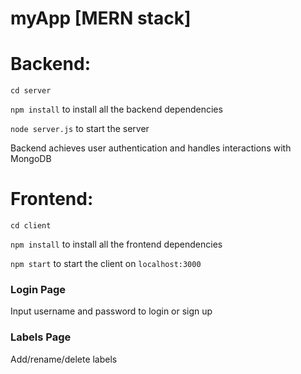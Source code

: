 # myApp [MERN stack]
 
# Backend:
`cd server`

`npm install` to install all the backend dependencies

`node server.js` to start the server

Backend achieves user authentication and handles interactions with MongoDB

# Frontend:
`cd client`

`npm install` to install all the frontend dependencies

`npm start` to start the client on `localhost:3000`

### Login Page
Input username and password to login or sign up

### Labels Page
Add/rename/delete labels